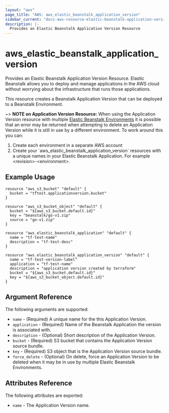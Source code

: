 ```yaml
---
layout: "aws"
page_title: "AWS: aws_elastic_beanstalk_application_version"
sidebar_current: "docs-aws-resource-elastic-beanstalk-application-version"
description: |-
  Provides an Elastic Beanstalk Application Version Resource
---
```


# aws\_elastic\_beanstalk\_application\_<wbr>version

Provides an Elastic Beanstalk Application Version Resource. Elastic Beanstalk allows
you to deploy and manage applications in the AWS cloud without worrying about
the infrastructure that runs those applications.

This resource creates a Beanstalk Application Version that can be deployed to a Beanstalk
Environment.

~> **NOTE on Application Version Resource:**  When using the Application Version resource with multiple 
[Elastic Beanstalk Environments](elastic_beanstalk_environment.html) it is possible that an error may be returned
when attempting to delete an Application Version while it is still in use by a different environment.
To work around this you can:
<ol>
<li>Create each environment in a separate AWS account</li>
<li>Create your `aws_elastic_beanstalk_application_version` resources with a unique names in your 
Elastic Beanstalk Application. For example &lt;revision&gt;-&lt;environment&gt;.</li>
</ol>

## Example Usage

```
resource "aws_s3_bucket" "default" {
  bucket = "tftest.applicationversion.bucket"
}

resource "aws_s3_bucket_object" "default" {
  bucket = "${aws_s3_bucket.default.id}"
  key = "beanstalk/go-v1.zip"
  source = "go-v1.zip"
}

resource "aws_elastic_beanstalk_application" "default" {
  name = "tf-test-name"
  description = "tf-test-desc"
}

resource "aws_elastic_beanstalk_application_version" "default" {
  name = "tf-test-version-label"
  application = "tf-test-name"
  description = "application version created by terraform"
  bucket = "${aws_s3_bucket.default.id}"
  key = "${aws_s3_bucket_object.default.id}"
}
```

## Argument Reference

The following arguments are supported:

* `name` - (Required) A unique name for the this Application Version.
* `application` - (Required) Name of the Beanstalk Application the version is associated with.
* `description` - (Optional) Short description of the Application Version.
* `bucket` - (Required) S3 bucket that contains the Application Version source bundle.
* `key` - (Required) S3 object that is the Application Version source bundle.
* `force_delete` - (Optional) On delete, force an Application Version to be deleted when it may be in use
  by multiple Elastic Beanstalk Environments.

## Attributes Reference

The following attributes are exported:

* `name` - The Application Version name.
